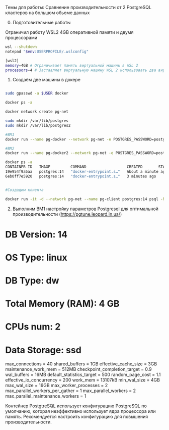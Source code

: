 Темы для работы:
Сравнение производительности от 2 PostgreSQL кластеров на большом обьеме данных

0. Подготовительные работы

Ограничил работу WSL2 4GB оперативной памяти и двумя процессорами

```bash
wsl --shutdown
notepad "$env:USERPROFILE/.wslconfig"

[wsl2] 
memory=4GB # Ограничивает память виртуальной машины в WSL 2 
processors=4 # Заставляет виртуальную машину WSL 2 использовать два виртуальных процессора
```

1. Создаём две машины в докере
```bash

sudo gpasswd -a $USER docker 

docker ps -a

docker network create pg-net

sudo mkdir /var/lib/postgres
sudo mkdir /var/lib/postgres2

#ВМ1
docker run --name pg-docker --network pg-net -e POSTGRES_PASSWORD=postgres -d -p 5432:5432 -v /var/lib/postgres:/var/lib/postgresql/data postgres:14

#ВМ2
docker run --name pg-docker2 --network pg-net -e POSTGRES_PASSWORD=postgres -d -p 5433:5432 -v /var/lib/postgres2:/var/lib/postgresql/data postgres:14

docker ps -a
CONTAINER ID   IMAGE         COMMAND                  CREATED       STATUS       PORTS                    NAMES
19e954f9a5aa   postgres:14   "docker-entrypoint.s…"   About a minute ago   Up About a minute   0.0.0.0:5433->5432/tcp   pg-docker2
6eb0ff7e5920   postgres:14   "docker-entrypoint.s…"   3 minutes ago        Up 3 minutes        0.0.0.0:5432->5432/tcp   pg-docker


#Создадим клиента

docker run -it -d --network pg-net --name pg-client postgres:14 psql -h pg-docker -U postgres
```

2. Выполним ВМ1 настройку параметров Postgresql для оптимальной производительности (https://pgtune.leopard.in.ua/)

# DB Version: 14
# OS Type: linux
# DB Type: dw
# Total Memory (RAM): 4 GB
# CPUs num: 2
# Data Storage: ssd

max_connections = 40
shared_buffers = 1GB
effective_cache_size = 3GB
maintenance_work_mem = 512MB
checkpoint_completion_target = 0.9
wal_buffers = 16MB
default_statistics_target = 500
random_page_cost = 1.1
effective_io_concurrency = 200
work_mem = 13107kB
min_wal_size = 4GB
max_wal_size = 16GB
max_worker_processes = 2
max_parallel_workers_per_gather = 1
max_parallel_workers = 2
max_parallel_maintenance_workers = 1


Контейнер PostgtreSQL использует конфигурацию PostgreSQL по умолчанию, которая неэффективно использует ядра процессора или память. Рекомендуется настроить конфигурацию для повышения производительности.
